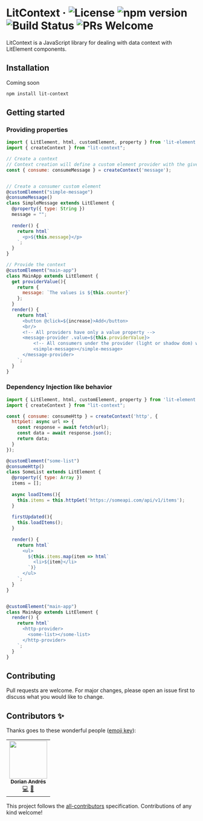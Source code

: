 
# LitContext &middot; ![License](https://img.shields.io/badge/license-MIT-blue.svg) ![npm version](https://img.shields.io/npm/v/lit-context.svg?style=flat) ![Build Status](https://travis-ci.org/doriandres/lit-context.svg?branch=master) ![PRs Welcome](https://img.shields.io/badge/PRs-welcome-brightgreen.svg)

LitContext is a JavaScript library for dealing with data context with LitElement components.

## Installation

Coming soon

```bash
npm install lit-context
```

## Getting started

### Providing properties

```javascript
import { LitElement, html, customElement, property } from 'lit-element';
import { createContext } from "lit-context";

// Create a context
// Context creation will define a custom element provider with the given name <message-provider>
const { consume: consumeMessage } = createContext('message');


// Create a consumer custom element
@customElement("simple-message")
@consumeMessage()
class SimpleMessage extends LitElement {
  @property({ type: String })
  message = "";
  
  render() {
    return html`      
      <p>${this.message}</p>
    `;
  }
}

// Provide the context
@customElement("main-app")
class MainApp extends LitElement {
  get providerValue(){
    return { 
      message: `The values is ${this.counter}` 
    };
  }
  render() {    
    return html`      
      <button @click=${increase}>Add</button>
      <br/>      
      <!-- All providers have only a value property -->
      <message-provider .value=${this.providerValue}>
          <!-- All consumers under the provider (light or shadow dom) will get updates (even if they are slotted or inside another custom element) -->
          <simple-message></simple-message>
      </message-provider>
    `;
  }
}  

```


### Dependency Injection like behavior

```javascript
import { LitElement, html, customElement, property } from 'lit-element';
import { createContext } from "lit-context";

const { consume: consumeHttp } = createContext('http', {
  httpGet: async url => {
    const response = await fetch(url);
    const data = await response.json();
    return data;
  }
});

@customElement("some-list")
@consumeHttp()
class SomeList extends LitElement {
  @property({ type: Array })
  items = [];
  
  async loadItems(){
    this.items = this.httpGet('https://someapi.com/api/v1/items');
  }
  
  firstUpdated(){
    this.loadItems();
  }
  
  render() {
    return html`      
      <ul>
        ${this.items.map(item => html`
          <li>${item}</li>
        `)}
      </ul>
    `;
  }
}


@customElement("main-app")
class MainApp extends LitElement {
  render() {    
    return html`      
      <http-provider>
        <some-list></some-list>
      </http-provider>
    `;
  }
}

```

## Contributing
Pull requests are welcome. For major changes, please open an issue first to discuss what you would like to change.

## Contributors ✨

Thanks goes to these wonderful people ([emoji key](https://allcontributors.org/docs/en/emoji-key)):

<!-- ALL-CONTRIBUTORS-LIST:START - Do not remove or modify this section -->
<!-- prettier-ignore-start -->
<!-- markdownlint-disable -->
<table>
  <tr>
    <td align="center"><a href="https://github.com/doriandres"><img src="https://avatars0.githubusercontent.com/u/19631146?v=4" width="100px;" alt=""/><br /><sub><b>Dorian Andrés</b></sub></a><br /><a href="https://github.com/doriandres/lit-context/commits?author=doriandres" title="Code">💻</a> <a href="#ideas-doriandres" title="Ideas, Planning, & Feedback">🤔</a></td>
  </tr>
</table>

<!-- markdownlint-enable -->
<!-- prettier-ignore-end -->
<!-- ALL-CONTRIBUTORS-LIST:END -->

This project follows the [all-contributors](https://github.com/all-contributors/all-contributors) specification. Contributions of any kind welcome!